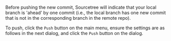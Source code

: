 Before pushing the new commit, Sourcetree will indicate that your local branch is 'ahead' by one commit (i.e., the local branch has one new commit that is not in the corresponding branch in the remote repo).

<pic eager src="{{baseUrl}}/gitAndGithub/push/images/sourcetreeLocalBranchAhead.png" height="100" />
<p/>

To push, click the `Push` button on the main menu, ensure the settings are as follows in the next dialog, and click the `Push` button on the dialog.

<pic eager src="{{baseUrl}}/gitAndGithub/push/images/sourcetree_1.png" height="150" />
<p/>
